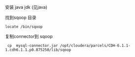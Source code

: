 安装 java jdk (见java)





找到sqoop 目录

```shell
locate /bin/sqoop  
```



复制connector到 sqoop

```
 cp  mysql-connector.jar /opt/cloudera/parcels/CDH-6.1.1-1.cdh6.1.1.p0.875250/lib/sqoop


```



 

 

 
